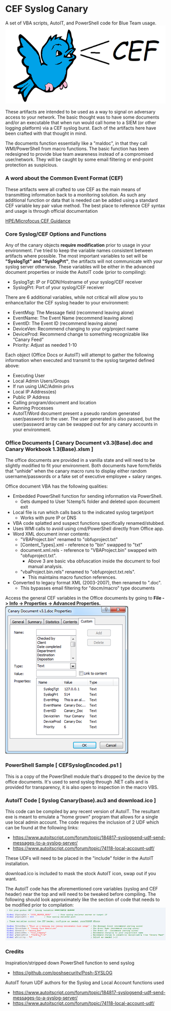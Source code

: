 # CEF Syslog Canary
A set of VBA scripts, AutoIT, and PowerShell code for Blue Team usage. ![Canary](https://github.com/nterl0k/CEF-Syslog-Canary/blob/master/Images/blue_canary_cef.png)

These artifacts are intended to be used as a way to signal on adversary access to your network. The basic thought was to have some documents and/or an executable that when run would call home to a SIEM (or other logging platform) via a CEF syslog burst. Each of the artifacts here have been crafted with that thought in mind.

The documents function essentially like a "maldoc", in that they call WMI/PowerShell from macro functions. The basic function has been redesigned to provide blue team awareness instead of a compromised user/network. They will be caught by some email filtering or end-point protection as suspicious.

### A word about the Common Event Format (CEF)

These artifacts were all crafted to use CEF as the main means of transmitting information back to a monitoring solution. As such any additional function or data that is needed can be added using a standard CEF variable key pair value method. The best place to reference CEF syntax and usage is through official documentation

[HPE/Microfocus CEF Guidance](https://community.softwaregrp.com/t5/ArcSight-Connectors/ArcSight-Common-Event-Format-CEF-Implementation-Standard/ta-p/1645557)

### Core Syslog/CEF Options and Functions

Any of the canary objects **require modification** prior to usage in your environment. I've tried to keep the variable names consistent between artifacts where possible. The most important variables to set will be **"SyslogTgt" and "SyslogPrt"**, the artifacts will not communicate with your syslog server otherwise. These variables will be either in the advanced document properties or inside the AutoIT code (prior to compiling):
-	SyslogTgt: IP or FQDN/Hostname of your syslog/CEF receiver 
-	SyslogPrt: Port of your syslog/CEF receiver

There are 6 additional variables, while not critical will allow you to enhance/tailor the CEF syslog header to your environment: 
-	EventMsg: The Message field (recommend leaving alone)
-	EventName: The Event Name (recommend leaving alone)
-	EventID: The Event ID  (recommend leaving alone)
-	DeviceVen: Recommend changing to your org/project name
-	DeviceProd: Recommend change to something recognizable like “Canary Feed”
-	Priority: Adjust as needed 1-10

Each object (Office Docs or AutoIT) will attempt to gather the following information when executed and transmit to the syslog targeted defined above:
- Executing User
- Local Admin Users/Groups
- If run using UAC/Admin privs
- Local IP Address(es)
- Public IP Address
- Calling program/document and location
- Running Processes
- AutoIT/Word document present a pseudo random generated user/password to the user. The user generated is also passed, but the user/password array can be swapped out for any canary accounts in your environment.

### Office Documents [ Canary Document v3.3(Base).doc and Canary Workbook 1.3(Base).xlsm ]

  The office documents are provided in a vanilla state and will need to be slightly modified to fit your environment. Both documents have form/fields that "unhide" when the canary macro runs to display either random username/passwords or a fake set of executive employee + salary ranges. 
  
Office document VBA has the following qualities:
- Embedded PowerShell function for sending information via PowerShell.
  - Gets dumped to User %temp% folder and deleted upon document exit
- Local file is run which calls back to the indicated syslog target/port 
  - Works with pure IP or DNS
- VBA code splatted and suspect functions specifically renamed/stubbed.
- Uses WMI calls to avoid using cmd/PowerShell directly from Office app.
- Word XML document inner contents: 
  - "VBAProject.bin" renamed to "obfuproject.txt"
  - [Content_Types].xml - reference to "bin" swapped to "txt"
  - document.xml.rels - reference to "VBAProject.bin" swapped with "obfuproject.txt".  
    - Above 3 are basic vba obfuscation inside the document to fool manual analysis.
  - "vbaProject.bin.rels" renamed to "obfuproject.txt.rels".
    - This maintains macro function references.      
- Converted to legacy format XML (2003-2007), then renamed to ".doc".
  - This bypasses email filtering for "docm/macro" type documents
  
Access the general CEF variables in the Office documents by going to **File -> Info -> Properties -> Advanced Properties.**
![Props](https://github.com/nterl0k/CEF-Syslog-Canary/blob/master/Images/wordprops.png)


### PowerShell Sample [ CEFSyslogEncoded.ps1 ]

This is a copy of the PowerShell module that's dropped to the device by the office documents. It's used to send syslog through .NET calls and is provided for transparency, it is also open to inspection in the macro VBS.

### AutoIT Code [ Syslog Canary(base).au3 and download.ico ]

This code can be compiled by any recent version of AutoIT. The resultant exe is meant to emulate a "home grown" program that allows for a single use local admin account. The code requires the inclusion of 2 UDF which can be found at the following links:

- https://www.autoitscript.com/forum/topic/184817-syslogsend-udf-send-messages-to-a-syslog-server/
- https://www.autoitscript.com/forum/topic/74118-local-account-udf/

These UDFs will need to be placed in the "include" folder in the AutoIT installation.

download.ico is included to mask the stock AutoIT icon, swap out if you want.

The AutoIT code has the aforementioned core variables (syslog and CEF header) near the top and will need to be tweaked before compiling. The following should look approximately like the section of code that needs to be modified prior to compilation:
![autoit](https://github.com/nterl0k/CEF-Syslog-Canary/blob/master/Images/autoitvars.png)


### Credits
Inspiration/stripped down PowerShell function to send syslog
- https://github.com/poshsecurity/Posh-SYSLOG


AutoIT forum UDF authors for the Syslog and Local Account functions used
- https://www.autoitscript.com/forum/topic/184817-syslogsend-udf-send-messages-to-a-syslog-server/
- https://www.autoitscript.com/forum/topic/74118-local-account-udf/
